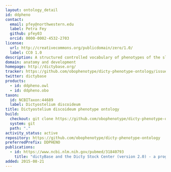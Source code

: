 ```yaml
---
layout: ontology_detail
id: ddpheno
contact:
  email: pfey@northwestern.edu
  label: Petra Fey
  github: pfey03
  orcid: 0000-0002-4532-2703
license:
  url: http://creativecommons.org/publicdomain/zero/1.0/
  label: CC0 1.0
description: A structured controlled vocabulary of phenotypes of the slime-mould <i>Dictyostelium discoideum</i>.
domain: anatomy and development
homepage: http://dictybase.org/
tracker: https://github.com/obophenotype/dicty-phenotype-ontology/issues
twitter: dictybase
products:
  - id: ddpheno.owl
  - id: ddpheno.obo
taxon:
  id: NCBITaxon:44689
  label: Dictyostelium discoideum
title: Dictyostelium discoideum phenotype ontology
build:
  checkout: git clone https://github.com/obophenotype/dicty-phenotype-ontology.git
  system: git
  path: "."
activity_status: active
repository: https://github.com/obophenotype/dicty-phenotype-ontology
preferredPrefix: DDPHENO
publications:
  - id: https://www.ncbi.nlm.nih.gov/pubmed/31840793
    title: "dictyBase and the Dicty Stock Center (version 2.0) - a progress report"
added: 2015-08-21
---
```

